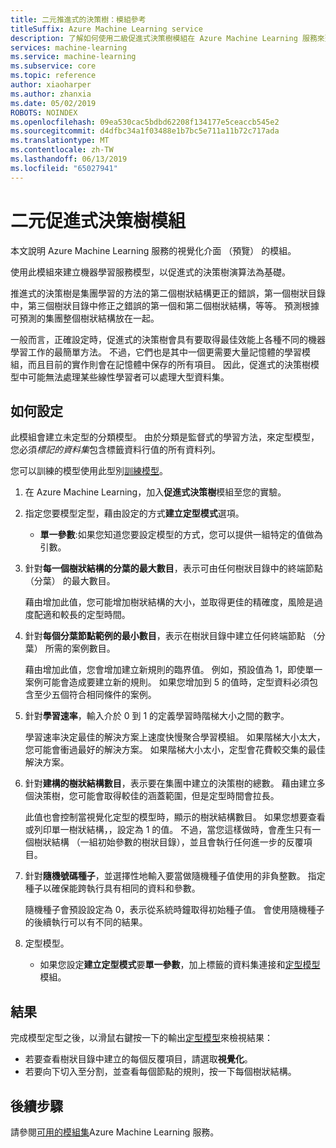 ```yaml
---
title: 二元推進式的決策樹：模組參考
titleSuffix: Azure Machine Learning service
description: 了解如何使用二級促進式決策樹模組在 Azure Machine Learning 服務來建立機器學習以促進式的決策樹演算法為基礎的模型。
services: machine-learning
ms.service: machine-learning
ms.subservice: core
ms.topic: reference
author: xiaoharper
ms.author: zhanxia
ms.date: 05/02/2019
ROBOTS: NOINDEX
ms.openlocfilehash: 09ea530cac5bdbd62208f134177e5ceaccb545e2
ms.sourcegitcommit: d4dfbc34a1f03488e1b7bc5e711a11b72c717ada
ms.translationtype: MT
ms.contentlocale: zh-TW
ms.lasthandoff: 06/13/2019
ms.locfileid: "65027941"
---
```

# <a name="two-class-boosted-decision-tree-module"></a>二元促進式決策樹模組

本文說明 Azure Machine Learning 服務的視覺化介面 （預覽） 的模組。

使用此模組來建立機器學習服務模型，以促進式的決策樹演算法為基礎。 

推進式的決策樹是集團學習的方法的第二個樹狀結構更正的錯誤，第一個樹狀目錄中，第三個樹狀目錄中修正之錯誤的第一個和第二個樹狀結構，等等。  預測根據可預測的集團整個樹狀結構放在一起。
  
一般而言，正確設定時，促進式的決策樹會具有要取得最佳效能上各種不同的機器學習工作的最簡單方法。 不過，它們也是其中一個更需要大量記憶體的學習模組，而且目前的實作則會在記憶體中保存的所有項目。 因此，促進式的決策樹模型中可能無法處理某些線性學習者可以處理大型資料集。

## <a name="how-to-configure"></a>如何設定

此模組會建立未定型的分類模型。 由於分類是監督式的學習方法，來定型模型，您必須*標記的資料集*包含標籤資料行值的所有資料列。

您可以訓練的模型使用此型別[訓練模型](././train-model.md)。 

1.  在 Azure Machine Learning，加入**促進式決策樹**模組至您的實驗。
  
2.  指定您要模型定型，藉由設定的方式**建立定型模式**選項。
  
    + **單一參數**:如果您知道您要設定模型的方式，您可以提供一組特定的值做為引數。
  
  
3.  針對**每一個樹狀結構的分葉的最大數目**，表示可由任何樹狀目錄中的終端節點 （分葉） 的最大數目。
  
     藉由增加此值，您可能增加樹狀結構的大小，並取得更佳的精確度，風險是過度配適和較長的定型時間。
  
4.  針對**每個分葉節點範例的最小數目**，表示在樹狀目錄中建立任何終端節點 （分葉） 所需的案例數目。  
  
     藉由增加此值，您會增加建立新規則的臨界值。 例如，預設值為 1，即使單一案例可能會造成要建立新的規則。 如果您增加到 5 的值時，定型資料必須包含至少五個符合相同條件的案例。
  
5.  針對**學習速率**，輸入介於 0 到 1 的定義學習時階梯大小之間的數字。  
  
     學習速率決定最佳的解決方案上速度快慢聚合學習模組。 如果階梯大小太大，您可能會衝過最好的解決方案。 如果階梯大小太小，定型會花費較交集的最佳解決方案。
  
6.  針對**建構的樹狀結構數目**，表示要在集團中建立的決策樹的總數。 藉由建立多個決策樹，您可能會取得較佳的涵蓋範圍，但是定型時間會拉長。
  
     此值也會控制當視覺化定型的模型時，顯示的樹狀結構數目。 如果您想要查看或列印單一樹狀結構，，設定為 1 的值。 不過，當您這樣做時，會產生只有一個樹狀結構 （一組初始參數的樹狀目錄），並且會執行任何進一步的反覆項目。
  
7.  針對**隨機號碼種子**，並選擇性地輸入要當做隨機種子值使用的非負整數。 指定種子以確保能跨執行具有相同的資料和參數。  
  
     隨機種子會預設設定為 0，表示從系統時鐘取得初始種子值。  會使用隨機種子的後續執行可以有不同的結果。
  

9. 定型模型。
  
    + 如果您設定**建立定型模式**要**單一參數**，加上標籤的資料集連接和[定型模型](./train-model.md)模組。  
  
   
## <a name="results"></a>結果

完成模型定型之後，以滑鼠右鍵按一下的輸出[定型模型](./train-model.md)來檢視結果：

+ 若要查看樹狀目錄中建立的每個反覆項目，請選取**視覺化**。 
+ 若要向下切入至分割，並查看每個節點的規則，按一下每個樹狀結構。


## <a name="next-steps"></a>後續步驟

請參閱[可用的模組集](module-reference.md)Azure Machine Learning 服務。 